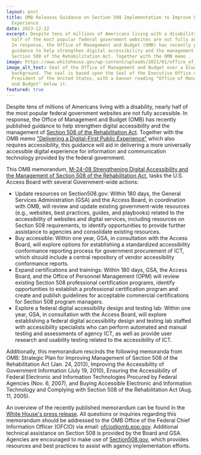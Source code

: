 ```yaml
---
layout: post
title: OMB Releases Guidance on Section 508 Implementation to Improve Digital
  Experience
date: 2023-12-22
excerpt: Despite tens of millions of Americans living with a disability, nearly
  half of the most popular federal government websites are not fully accessible.
  In response, the Office of Management and Budget (OMB) has recently published
  guidance to help strengthen digital accessibility and the management of
  Section 508 of the Rehabilitation Act. Together with the OMB memo . . .
image: https://www.whitehouse.gov/wp-content/uploads/2021/01/office_of_management_and_budget.png
image_alt_text: Seal of the Office of Management and Budget over a blue
  background. The seal is based upon the Seal of the Executive Office of the
  President of the United States, with a banner reading "Office of Management
  and Budget" below it.
featured: true
---
```

Despite tens of millions of Americans living with a disability, nearly half of the most popular federal government websites are not fully accessible. In response, the Office of Management and Budget (OMB) has recently published guidance to help strengthen digital accessibility and the management of [Section 508 of the Rehabilitation Act](https://www.access-board.gov/about/law/ra.html#section-508-federal-electronic-and-information-technology). Together with the OMB memo ["Delivering a Digital-First Public Experience"](https://www.whitehouse.gov/wp-content/uploads/2023/09/M-23-22-Delivering-a-Digital-First-Public-Experience.pdf) which also requires accessibility, this guidance will aid in delivering a more universally accessible digital experience for information and communication technology provided by the federal government.

This OMB memorandum, [M-24-08 Strengthening Digital Accessibility and the Management of Section 508 of the Rehabilitation Act](https://www.whitehouse.gov/omb/management/ofcio/m-24-08-strengthening-digital-accessibility-and-the-management-of-section-508-of-the-rehabilitation-act/), tasks the U.S. Access Board with several Government-wide actions:

* Update resources on Section508.gov: Within 180 days, the General Services Administration (GSA) and the Access Board, in coordination with OMB, will review and update existing government-wide resources (e.g., websites, best practices, guides, and playbooks) related to the accessibility of websites and digital services, including resources on Section 508 requirements, to identify opportunities to provide further assistance to agencies and consolidate existing resources.
* Buy accessible: Within one year, GSA, in consultation with the Access Board, will explore options for establishing a standardized accessibility conformance reporting process for government procurement of ICT, which should include a central repository of vendor accessibility conformance reports.
* Expand certifications and trainings: Within 180 days, GSA, the Access Board, and the Office of Personnel Management (OPM) will review existing Section 508 professional certification programs, identify opportunities to establish a professional certification program and create and publish guidelines for acceptable commercial certifications for Section 508 program managers.
* Explore a federal digital accessibility design and testing lab: Within one year, GSA, in consultation with the Access Board, will explore establishing a federal digital accessibility design and testing lab staffed with accessibility specialists who can perform automated and manual testing and assessments of agency ICT, as well as provide user research and usability testing related to the accessibility of ICT.

Additionally, this memorandum rescinds the following memoranda from OMB: Strategic Plan for Improving Management of Section 508 of the Rehabilitation Act (Jan. 24, 2013), Improving the Accessibility of Government Information (July 19, 2010), Ensuring the Accessibility of Federal Electronic and Information Technologies Procured by Federal Agencies (Nov. 6, 2007), and Buying Accessible Electronic and Information Technology and Complying with Section 508 of the Rehabilitation Act (Aug. 11, 2005).

An overview of the recently published memorandum can be found in the [White House's press release](https://www.whitehouse.gov/omb/briefing-room/2023/12/21/omb-releases-digital-accessibility-guidance-to-ensure-all-americans-have-ability-to-access-critical-government-resources/). All questions or inquiries regarding this memorandum should be addressed to the OMB Office of the Federal Chief Information Officer (OFCIO) via email: [ofcio@omb.eop.gov](mailto:ofcio@omb.eop.gov). Additional technical assistance on Section 508 is provided by the Board and GSA. Agencies are encouraged to make use of [Section508.gov](https://www.section508.gov/), which provides resources and best practices to assist with agency implementation efforts.